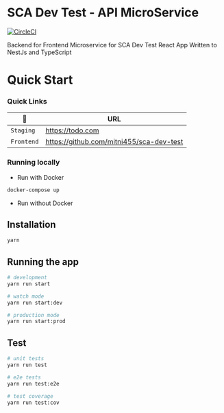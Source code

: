 # SCA Dev Test - API MicroService
[![CircleCI](https://circleci.com/gh/cypress-io/cypress-and-jest-typescript-example.svg?style=svg)](https://circleci.com/gh/cypress-io/cypress-and-jest-typescript-example)

Backend for Frontend Microservice for SCA Dev Test React App Written to NestJs and TypeScript


# Quick Start 
### Quick Links 
| 🦄 | URL |
| --- | --- |
| `Staging` | https://todo.com |
| `Frontend` | https://github.com/mitni455/sca-dev-test |


### Running locally
* Run with Docker 
```bash
docker-compose up  
```

* Run without Docker 

## Installation

```bash
yarn 
```

## Running the app

```bash
# development
yarn run start

# watch mode
yarn run start:dev

# production mode
yarn run start:prod
```

## Test

```bash
# unit tests
yarn run test

# e2e tests
yarn run test:e2e

# test coverage
yarn run test:cov
```


